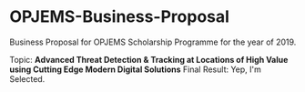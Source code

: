 # OPJEMS-Business-Proposal
Business Proposal for OPJEMS Scholarship Programme for the year of 2019.

Topic: **Advanced Threat Detection & Tracking at Locations of High Value using Cutting Edge Modern Digital Solutions**
Final Result: Yep, I'm Selected.
